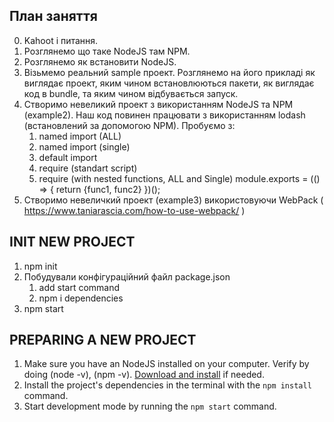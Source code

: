## План заняття

0. Kahoot i питання.
1. Розглянемо що таке NodeJS там NPM.
2. Розглянемо як встановити NodeJS.
3. Візьмемо реальний sample проект. Розглянемо на його прикладі як виглядає проект, яким чином встановлюються пакети, як виглядає код в bundle, та яким чином відбувається запуск.
4. Створимо невеликий проект з використанням NodeJS та NPM (example2). Наш код повинен працювати з використанням lodash (встановлений за допомогою NPM). Пробуємо з:
   1. named import (ALL)
   2. named import (single)
   3. default import
   4. require (standart script)
   5. require (with nested functions, ALL and Single) module.exports = (() => { return {func1, func2} })();
5. Створимо невеличкий проект (example3) використовуючи WebPack ( https://www.taniarascia.com/how-to-use-webpack/ )



## INIT NEW PROJECT
1. npm init
2. Побудували конфігураційний файл package.json
   1. add start command
   2. npm i dependencies
3. npm start

## PREPARING A NEW PROJECT
1. Make sure you have an NodeJS installed on your computer. Verify by doing (node -v), (npm -v).
   [Download and install](https://nodejs.org/en/) if needed.
2. Install the project's dependencies in the terminal with the `npm install` command.
3. Start development mode by running the `npm start` command.

